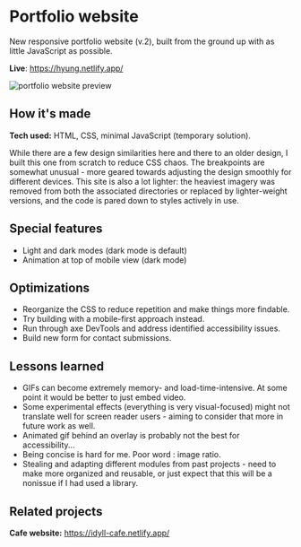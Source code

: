 # Portfolio website
New responsive portfolio website (v.2), built from the ground up with as little JavaScript as possible.

**Live**: https://hyung.netlify.app/

![portfolio website preview](https://i.postimg.cc/ht8XVzqW/portfolio-redux-desktop.png)

## How it's made
**Tech used:** HTML, CSS, minimal JavaScript (temporary solution).

While there are a few design similarities here and there to an older design, I built this one from scratch to reduce CSS chaos. The breakpoints are somewhat unusual - more geared towards adjusting the design smoothly for different devices. This site is also a lot lighter: the heaviest imagery was removed from both the associated directories or replaced by lighter-weight versions, and the code is pared down to styles actively in use.

## Special features
* Light and dark modes (dark mode is default)
* Animation at top of mobile view (dark mode)

## Optimizations
* Reorganize the CSS to reduce repetition and make things more findable.
* Try building with a mobile-first approach instead.
* Run through axe DevTools and address identified accessibility issues.
* Build new form for contact submissions.

## Lessons learned
* GIFs can become extremely memory- and load-time-intensive. At some point it would be better to just embed video.
* Some experimental effects (everything is very visual-focused) might not translate well for screen reader users - aiming to consider that more in future work as well.
* Animated gif behind an overlay is probably not the best for accessibility...
* Being concise is hard for me. Poor word : image ratio.
* Stealing and adapting different modules from past projects - need to make more organized and reusable, or just expect that this will be a nonissue if I had used a library.

## Related projects
**Cafe website:** https://idyll-cafe.netlify.app/


